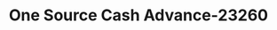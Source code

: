 ---
f_zip-code: 45150
f_state-code: OH
title: One Source Cash Advance-23260
f_phone: 513-576-9100
f_city-only: Milford
f_address: 798 Main Street Milford
f_location-unique-id: '23260'
slug: one-source-cash-advance-23260
updated-on: '2024-05-30T13:46:58.046Z'
created-on: '2024-05-30T13:36:59.803Z'
published-on: '2024-05-30T13:54:32.469Z'
f_city-state: cms/city/milford-oh.md
f_company: cms/company/one-source-cash-advance.md
f_state: cms/state/ohio.md
layout: '[payday-loan].html'
tags: payday-loan
---